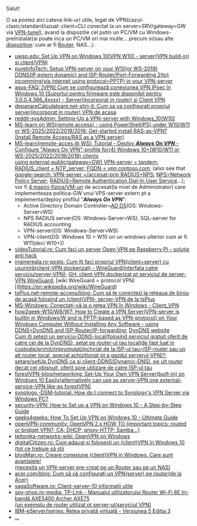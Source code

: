 Salut!

O sa postez aici cateva link-uri utile, legat de VPN(cazul-clasic/standard/uzual: client=CLI conectat la un server=SRV/gateway=GW via [VPN-tunel](https://www.tp-link.com/ro/support/faq/2137/)), avand la dispozitie cel putin un PC/VM cu Windows-preInstalat(si poate inca un PC/VM ori mai multe... precum si/sau alte [dispozitive](https://www.a2t.ro/blog/cum-se-configureaz-ddns-pe-un-router-wireless.html): cum ar fi [Router](https://www.tp-link.com/ro/support/faq/297/), NAS...):

 - [uwsp.edu: Set Up VPN on Windows 10(VPN W10) - server(VPN build-in) si client(VPN)](https://www3.uwsp.edu/infotech/Pages/Tutorials/VPN/Windows-10-VPN-Setup.aspx)
 - [pureInfoTech: Setup VPN-server on your W10(or WS-2019) <br/> DDNS(IP extern dynamic)  and ISP-Router/Port-Forwarding 2(to) incomming(via internet using protocol=PPTP) in your VPN-server](https://pureinfotech.com/setup-vpn-server-windows-10/)
 - [asus-FAQ: [VPN] Cum se configurează conexiunea VPN IPsec în Windows 10 (Suportul pentru firmware este disponibil pentru 3.0.0.4.386_4xxxx) - Server(incorporat in router) si Client VPN](https://www.asus.com/ro/support/faq/1044397/)
 - [depanareCalculatoare.net-stiri-it: Cum sa va configurati propriul server(incorporat in router) VPN de acasa](https://www.depanarecalculatoare.net/stiri-it/cum-sa-va-configurati-propriul-server-vpn-de-acasa)
 - [reddit-sysAdmin: Setting-Up a VPN-server with Windows_10(W10)](https://www.reddit.com/r/sysadmin/comments/xinh3s/setting_up_a_vpn_server_with_windows_10/)
 - [MS-learn on WS(remote access) - using PowerShell(PS) under W10/W11 or WS-2025/2022/2019/2016: Get-started install RAS-as-VPN?<br/>(Install Remote Access/RAS as a VPN server)](https://learn.microsoft.com/en-us/windows-server/remote/remote-access/get-started-install-ras-as-vpn?tabs=powershell)
 - [MS-learn(remote-acces @ WS): Tutorial -  Deploy ***Always On VPN*** - Configure "Always On VPN"-profile for(4) Windows 10+(W10/W11 or WS-2025/2022/2019/2016) clients
   <br/>using external-public(gateway=GW) VPN-server = tandem: RADIUS_client + NTP_server; FQDN = vpn.contoso.com](https://learn.microsoft.com/en-us/windows-server/remote/remote-access/tutorial-aovpn-deploy-configure-client); (also see that [google-search: VPN-server =/accesat-prin RADIUS+NPS](https://www.google.com/search?sca_esv=b17bece7f59cc74c&rlz=1C1CHBF_enRO1132RO1132&sxsrf=AHTn8zrFa2twfmKXleJFpz8KC4ShRZ0Q1w:1742204217674&q=VPN+server+%3D+RADIUS%2BNPS&udm=2&fbs=ABzOT_BYhiZpMrUAF0c9tORwPGlsodhGu4F1UEhEeTehlBu7011goh75YiOZbFyKd76TsiSg8BISRxAs4Vgoh2VIARebGQRfytfm5yLlj0ZPu7mwpQjLDBP3xWqUdmnjOx94sYOCMD3WbGT8XP7TtnYLPjLjMx7A8afmzodYP4hg1i1tbQGD2tTvsvmf-T1-W5rnPPS5GNi5lOgUtfhsGaLxV7uIRlyH1A&sa=X&ved=2ahUKEwj_6pS86JCMAxUcSfEDHQSkAqgQtKgLegQIFRAB&biw=1920&bih=911); [NPS=Network Policy Server](https://learn.microsoft.com/en-us/windows-server/networking/technologies/nps/nps-top); [RADIUS=Remote Authentication Dial-In User Service](https://learn.microsoft.com/en-us/entra/identity/authentication/howto-mfa-nps-extension)...);
   <br/> vor fi [4 masini-fizice/VM-uri](https://learn.microsoft.com/en-us/windows-server/remote/remote-access/tutorial-aovpn-deploy-setup) de accesat(la nivel de Administrator) care implementeaza politica-GW unui VPS-server extern pt a implementa/deploy profilul "***Always On VPN***":
    - Active Directory Domain Controller=[AD DS](https://learn.microsoft.com/en-us/windows-server/identity/ad-ds/get-started/virtual-dc/active-directory-domain-services-overview)(OS: Windows-Server=WS)
    - NPS RADIUS server(OS: Windows-Server=WS); SQL-server for RADIUS accounting
    - VPN-server(OS: Windows-Server=WS)
    - VPN-client(OS: Windows 10 = W10 ori un windows ulterior cum ar fi W11(deci W10+))
 - [videoTutorial.ro: Cum faci un server Open VPN pe Raspberry PI – soluție anti hack](https://videotutorial.ro/cum-faci-un-server-open-vpn-pe-raspberry-pi/)
 - [inginereala.ro-posts: Cum îți faci propriul VPN(client+server) cu ușurință(client-VPN dockerizat) - WireGuard(interfata catre serviciu/server-VPN)](https://inginereala.ro/posts/cum-sa-iti-faci-propriul-vpn/); [GH: client-VPN dockerizat pt serviciul de server-VPN WireGuard](https://github.com/WeeJeWel/wg-easy); [wiki WireGuard = protocol VPN)[(https://en.wikipedia.org/wiki/WireGuard)
 - [tsPlus.net-remote-access/blog: Cum să te conectezi la rețeaua de birou de acasă folosind un (client)VPN- server-VPN de la tsPlus](https://tsplus.net/ro/remote-access/blog/how-to-connect-to-office-network-from-home-using-a-vpn/)
 - [MS-Windows: Conectați-vă la o rețea VPN în Windows - Client_VPN](https://support.microsoft.com/ro-ro/windows/conecta%C8%9Bi-v%C4%83-la-o-re%C8%9Bea-vpn-%C3%AEn-windows-3d29aeb1-f497-f6b7-7633-115722c1009c)
 - [how2geek-W10/W8/W7: How to Create a VPN Server(VPN-server is builtIn in Windows/W and is PPTP-based as VPN-protocol) on Your Windows Computer Without Installing Any Software - using DDNS=DynDNS and ISP-Router/IP-forwarding](https://www.howtogeek.com/135996/how-to-create-a-vpn-server-on-your-windows-computer-without-installing-any-software/); [DynDNS website](https://account.dyn.com/services/)
  <br/>[Cum iti setezi un serviciu-DDNS-local(folosind serviciul gratuit oferit de catre cei de la DynDNS), setat pe router-ul tau local(de fapt luat in custodie/primit/imprumutat/inchiriat de la ISP-ul tau=ISP-router sau un alt router local, special achizitionat pt a gazdui serverul-VPN)?](https://www.howtogeek.com/866573/what-is-dynamic-dns-ddns-and-how-do-you-set-it-up/); [setare/setUp DynDNS ca si client-DDNS(Dynamic-DNS), pe ult router decat cel obisnuit, oferit spre utilizare de catre ISP-ul tau](https://www.a2t.ro/blog/cum-se-configureaz-ddns-pe-un-router-wireless.html)
 - [forestVPN-blog/networking: Set-Up Your Own VPN Server(built-in) on Windows 10 Easily(alternatively can use as server-VPN one external-service-VPN like-as forestVPN)](https://forestvpn.com/blog/networking/how-to-create-vpn-server-in-windows-10/)
 - [synology.-DSM-tutorial: How do I connect to Synology's VPN Server via Windows PC?](https://kb.synology.com/en-br/DSM/tutorial/How_do_I_connect_to_Synology_VPN_Server_via_Windows_PC)
 - [security-VPN: How to Set up a VPN on Windows 10 -  A Step-by-Step Guide](https://www.security.org/vpn/windows-10-setup/)
 - [geeks4geeks: How To Set Up VPN on Windows 10 - Ultimate Guide](https://www.geeksforgeeks.org/how-to-set-up-vpn-on-windows-10/)
 - [openVPN-community: OpenVPN 2.x HOW TO (important topics: routed or bridget VPN?; CA; DHCP; proxy-HTTP; Samba...)](https://openvpn.net/community-resources/how-to/)
 - [teltonika-networks-wiki: OpenVPN on Windows](https://wiki.teltonika-networks.com/view/OpenVPN_server_on_Windows)
 - [digitalCitizen.ro: Cum adaugi și folosești un (client)VPN în Windows 10 (tot ce trebuie să stii](https://www.digitalcitizen.ro/cum-creezi-si-configurezi-o-conexiune-vpn-windows-10/)
 - [blogMan.ro: Creare conexiune (client)VPN in Windows. Care sunt avantajele! <br/>(necesita un VPN-server pre-creat pe un Router sau pe un NAS)](https://blogman.ro/tutorial-conexiune-vpn-windows-netflix-avantaje/)
 - [acer.com/blog: Cum să vă configurați un VPN(server) pe router(de la Acer)](https://blog.acer.com/ro/discussion/1153/cum-sa-va-configurati-un-vpn-pe-router)
 - [sagaSoftware.ro: Client-server–10 informații utile](https://www.sagasoftware.ro/client-server10-informatii-utile/)
 - [spy-shop.ro-media: TP-Link - Manualul utilizatorului Router Wi-Fi 6E tri-bandă AXE5400 Archer AXE75<br/>(un exemplu de router utilizat pt server-ul/serviciul VPN)](https://www.spy-shop.ro/media/custom/upload/Manual_utilizare_Router_tri-band_Gigabit_TP-Link_ARCHER_AXE75.pdf?srsltid=AfmBOopRe-8uR1WTOl8viMAAC-4pyNfdlqpWhxMo3BIC60P_ZRvrMygR)
 - [IBM-eServer/iseries: Reţea privată virtuală - Versiunea 5 Ediţia 3](https://public.dhe.ibm.com/systems/power/docs/systemi/v5r3/ro_RO/rzaja.pdf)
 - [...](https://www.google.com/search?sca_esv=b17bece7f59cc74c&rlz=1C1CHBF_enRO1132RO1132&sxsrf=AHTn8zq6xn4BGTsOunHMLUiYk-Z-ucZypA:1742231362112&q=VPN+server&udm=2&fbs=ABzOT_BYhiZpMrUAF0c9tORwPGls0vqphpL9nGKy0PrLJqseLh0EQ6IW_YF9DHIKeRA2FImZJj7_nGLmr0IdZilOghZzrnAO3ptW2gTgwcz2n-eyuZaSgkymgIvpoNEBFutb14Z8ndRMHdEyydLXyZEjr-mhGDAb5XY3kDG47TtSIPC8tL1vj35ZNMSi1sU852mgj07SQkORlLEZ5dsJ6xH8rrYcCwIShA&sa=X&ved=2ahUKEwjq69HLzZGMAxVCQPEDHbFgA6AQtKgLegQIFhAB&biw=1920&bih=911&dpr=1)
